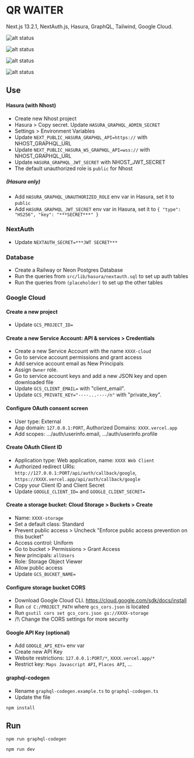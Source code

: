 # QR WAITER

Next.js 13.2.1, NextAuth.js, Hasura, GraphQL, Tailwind, Google Cloud.

![alt status](https://media.discordapp.net/attachments/932762343987879966/1100971185375805460/image.png?width=307&height=609)

![alt status](https://media.discordapp.net/attachments/932762343987879966/1105992851810156655/image.png?width=1014&height=609)

![alt status](https://media.discordapp.net/attachments/932762343987879966/1105992956994924694/image.png?width=1115&height=609)

![alt status](https://media.discordapp.net/attachments/932762343987879966/1105993039673036910/image.png?width=1013&height=609)

## Use

#### Hasura (with Nhost)

- Create new Nhost project
- Hasura > Copy secret. Update `HASURA_GRAPHQL_ADMIN_SECRET`
- Settings > Environment Variables
- Update `NEXT_PUBLIC_HASURA_GRAPHQL_API=https://` with NHOST_GRAPHQL_URL
- Update `NEXT_PUBLIC_HASURA_WS_GRAPHQL_API=wss://` with NHOST_GRAPHQL_URL
- Update `HASURA_GRAPHQL_JWT_SECRET` with NHOST_JWT_SECRET
- The default unauthorized role is `public` for Nhost

##### (Hasura only)

- Add `HASURA_GRAPHQL_UNAUTHORIZED_ROLE` env var in Hasura, set it to `public`
- Add `HASURA_GRAPHQL_JWT_SECRET` env var in Hasura, set it to `{ "type": "HS256", "key": "***SECRET***" }`

### NextAuth

- Update `NEXTAUTH_SECRET=***JWT SECRET***`

### Database

- Create a Railway or Neon Postgres Database
- Run the queries from `src/lib/hasura/nextauth.sql` to set up auth tables
- Run the queries from `(placeholder)` to set up the other tables

### Google Cloud

#### Create a new project

- Update `GCS_PROJECT_ID=`

#### Create a new Service Account: API & services > Credentials

- Create a new Service Account with the name `XXXX-cloud`
- Go to service account permissions and grant access
- Add service account email as New Principals
- Assign `Owner` role.
- Go to service account keys and add a new JSON key and open downloaded file
- Update `GCS_CLIENT_EMAIL=` with "client_email".
- Update `GCS_PRIVATE_KEY="----...----/n"` with "private_key".

#### Configure OAuth consent screen

- User type: External
- App domain: `127.0.0.1:PORT`, Authorized Domains: `XXXX.vercel.app`
- Add scopes: .../auth/userinfo.email, .../auth/userinfo.profile

#### Create OAuth Client ID

- Application type: Web application, name: `XXXX Web Client`
- Authorized redirect URIs: `http://127.0.0.1:PORT/api/auth/callback/google`, `https://XXXX.vercel.app/api/auth/callback/google`
- Copy your Client ID and Client Secret
- Update `GOOGLE_CLIENT_ID=` and `GOOGLE_CLIENT_SECRET=`

#### Create a storage bucket: Cloud Storage > Buckets > Create

- Name: `XXXX-storage`
- Set a default class: Standard
- Prevent public access > Uncheck "Enforce public access prevention on this bucket"
- Access control: Uniform
- Go to bucket > Permissions > Grant Access
- New principals: `allUsers`
- Role: Storage Object Viewer
- Allow public access
- Update `GCS_BUCKET_NAME=`

#### Configure storage bucket CORS

- Download Google Cloud CLI. https://cloud.google.com/sdk/docs/install
- Run `cd C:/PROJECT_PATH` where `gcs_cors.json` is located
- Run `gsutil cors set gcs_cors.json gs://XXXX-storage`
- /!\ Change the CORS settings for more security

#### Google API Key (optional)

- Add `GOOGLE_API_KEY=` env var
- Create new API Key
- Website restrictions: `127.0.0.1:PORT/*`, `XXXX.vercel.app/*`
- Restrict key: `Maps Javascript API`, `Places API`, ...

#### graphql-codegen

- Rename `graphql-codegen.example.ts` to `graphql-codegen.ts`
- Update the file

`npm install`

## Run

`npm run graphql-codegen`

`npm run dev`
